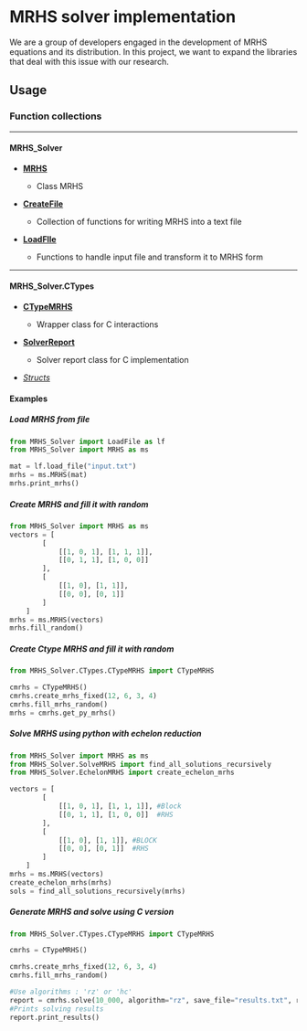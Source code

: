 # MRHS solver implementation
We are a group of developers engaged in the development of MRHS equations and its distribution. In this project, we want to expand the libraries that deal with this issue with our research.

## Usage 





### Function collections

---

#### MRHS_Solver
- [**MRHS**](MRHS.md)
  - Class MRHS

- [**CreateFile**](CreateFile.md)
  - Collection of functions for writing MRHS into a text file

- [**LoadFIle**](LoadFIle.md)
  - Functions to handle input file and transform it to MRHS form

---

#### MRHS_Solver.CTypes

- [**CTypeMRHS**](CTypeMRHS.md) 
  - Wrapper class for C interactions

- [**SolverReport**](SolverReport.md)
  - Solver report class for C implementation 
  
- [*Structs*](CStructs.md)


#### Examples

##### Load MRHS from file

```python
from MRHS_Solver import LoadFile as lf
from MRHS_Solver import MRHS as ms

mat = lf.load_file("input.txt")
mrhs = ms.MRHS(mat)
mrhs.print_mrhs()
```

##### Create MRHS and fill it with random

```python
from MRHS_Solver import MRHS as ms
vectors = [
        [
            [[1, 0, 1], [1, 1, 1]],
            [[0, 1, 1], [1, 0, 0]]
        ],
        [
            [[1, 0], [1, 1]],
            [[0, 0], [0, 1]]
        ]
    ]
mrhs = ms.MRHS(vectors)
mrhs.fill_random()
```

##### Create Ctype MRHS and fill it with random
```python
from MRHS_Solver.CTypes.CTypeMRHS import CTypeMRHS

cmrhs = CTypeMRHS()
cmrhs.create_mrhs_fixed(12, 6, 3, 4)
cmrhs.fill_mrhs_random()
mrhs = cmrhs.get_py_mrhs()
```
##### Solve MRHS using python with echelon reduction

```python
from MRHS_Solver import MRHS as ms
from MRHS_Solver.SolveMRHS import find_all_solutions_recursively
from MRHS_Solver.EchelonMRHS import create_echelon_mrhs

vectors = [
        [
            [[1, 0, 1], [1, 1, 1]], #Block
            [[0, 1, 1], [1, 0, 0]]  #RHS
        ],
        [
            [[1, 0], [1, 1]], #BLOCK
            [[0, 0], [0, 1]]  #RHS
        ]
    ]
mrhs = ms.MRHS(vectors)
create_echelon_mrhs(mrhs)
sols = find_all_solutions_recursively(mrhs)
```

##### Generate MRHS and solve using C version

```python
from MRHS_Solver.CTypes.CTypeMRHS import CTypeMRHS

cmrhs = CTypeMRHS()

cmrhs.create_mrhs_fixed(12, 6, 3, 4)
cmrhs.fill_mrhs_random()

#Use algorithms : 'rz' or 'hc'
report = cmrhs.solve(10_000, algorithm="rz", save_file="results.txt", report_solutions=0)
#Prints solving results
report.print_results()
```

        

